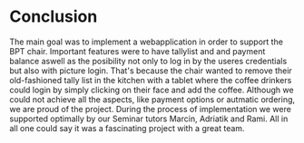 # Conclusion


The main goal was to implement a webapplication in order to support the BPT chair.
Important features were to have tallylist and and payment balance aswell as the posibility not only to log in by the useres credentials but also with picture login.
That's because the chair wanted to remove their old-fashioned tally list in the kitchen with a tablet where the coffee drinkers could login by simply clicking on their face and add the coffee.
Although we could not achieve all the aspects, like payment options or autmatic ordering, we are proud of the project.
During the process of implementation we were supported optimally by our Seminar tutors Marcin, Adriatik and Rami. 
All in all one could say it was a  fascinating project with a great team. 
